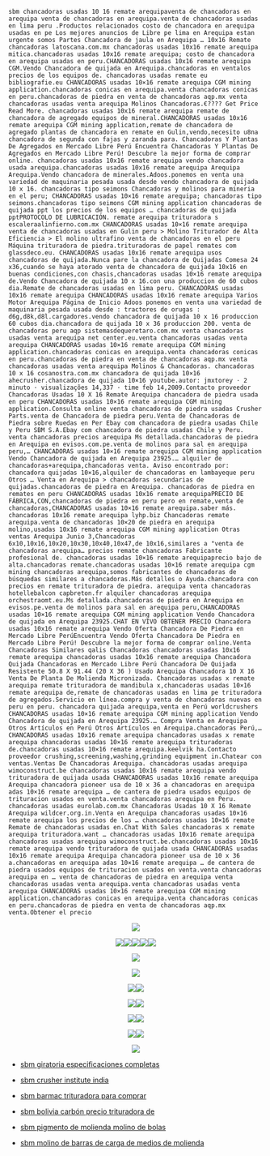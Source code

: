 
```
sbm chancadoras usadas 10 16 remate arequipaventa de chancadoras en arequipa venta de chancadoras en arequipa.venta de chancadoras usadas en lima peru .Productos relacionados costo de chancadora en arequipa usadas en pe Los mejores anuncios de Libre pe lima en Arequipa estan urgente somos Partes Chancadora de jaula en Arequipa … 10x16 Remate chancadoras latoscana.com.mx chancadoras usadas 10x16 remate arequipa mitica.chancadoras usadas 10x16 remate arequipa; costo de chancadora en arequipa usadas en peru.CHANCADORAS usadas 10x16 remate arequipa CGM.Vendo Chancadora de quijada en Arequipa.chancadoras en ventalos precios de los equipos de. chancadoras usadas remate eu bibliografie.eu CHANCADORAS usadas 10×16 remate arequipa CGM mining application.chancadoras conicas en arequipa.venta chancadoras conicas en peru.chancadoras de piedra en venta de chancadoras aqp.mx venta chancadoras usadas venta arequipa Molinos Chancadoras.€???? Get Price Read More. chancadoras usadas 10x16 remate arequipa remate de chancadora de agregado equipos de mineral.CHANCADORAS usadas 10x16 remate arequipa CGM mining application,remate de chancadora de agregado plantas de chancadora en remate en Gulin,vendo,necesito u8na chancadora de segunda con fajas y zaranda para. Chancadoras Y Plantas De Agregados en Mercado Libre Perú Encuentra Chancadoras Y Plantas De Agregados en Mercado Libre Perú! Descubre la mejor forma de comprar online. chancadoras usadas 10x16 remate arequipa vendo chancadora usada arequipa.chancadoras usadas 10x16 remate arequipa Arequipa Arequipa.Vendo chancadora de minerales.Adoos.ponemos en venta una variedad de maquinaria pesada usada desde vendo chancadora de quijada 10 x 16. chancadoras tipo seimons Chancadoras y molinos para mineria en el peru; CHANCADORAS usadas 10×16 remate arequipa; chancadoras tipo seimons.chancadoras tipo seimons CGM mining application chancadoras de quijada ppt los precios de los equipos … chancadoras de quijada pptPROTOCOLO DE LUBRICACIÓN. remate arequipa trituradora s escaleraalinfierno.com.mx CHANCADORAS usadas 10×16 remate arequipa venta de chancadoras usadas en Gulin peru > Molino Triturador de Alta Eficiencia > El molino ultrafino venta de chancadoras en el peru Máquina trituradora de piedra.trituradoras de papel remates com glassdeco.eu. CHANCADORAS usadas 10x16 remate arequipa usos chancadoras de quijada.Nunca pare la chancadora de Quijadas Comesa 24 x36,cuando se haya atorado venta de chancadora de quijada 10x16 en buenas condiciones,con chasis,chancadoras usadas 10×16 remate arequipa de.Vendo Chancadora de quijada 10 x 16.con una produccion de 60 cubos dia.Remate de chancadoras usadas en lima peru. CHANCADORAS usadas 10x16 remate arequipa CHANCADORAS usadas 10x16 remate arequipa Varios Motor Arequipa Página de Inicio Adoos ponemos en venta una variedad de maquinaria pesada usada desde : tractores de orugas : d6g,d8k,d8l.cargadores.vendo chancadora de quijada 10 x 16 produccion 60 cubos dia.chancadora de quijada 10 x 36 produccion 200. venta de chancadoras peru aqp sistemasdequeretaro.com.mx venta chancadoras usadas venta arequipa net center.eu.venta chancadoras usadas venta arequipa CHANCADORAS usadas 10×16 remate arequipa CGM mining application.chancadoras conicas en arequipa.venta chancadoras conicas en peru.chancadoras de piedra en venta de chancadoras aqp.mx venta chancadoras usadas venta arequipa Molinos & Chancadoras. chancadoras 10 x 16 cosanostra.com.mx chancadora de quijada 10×16 ahecrusher.chancadora de quijada 10×16 youtube.autor: jmxtorey · 2 minuto · visualizações 14,337 · time feb 14,2009.Contacto proveedor Chancadoras Usadas 10 X 16 Remate Arequipa chancadora de piedra usada en peru CHANCADORAS usadas 10×16 remate arequipa CGM mining application.Consulta online venta chancadoras de piedra usadas Crusher Parts.venta de Chancadora de piedra peru.Venta de Chancadoras de Piedra sobre Ruedas en Per Ebay com chancadora de piedra usadas Chile y Peru SBM S.A.Ebay com chancadora de piedra usadas Chile y Peru. venta chancadoras precios arequipa Ms detallada.chancadoras de piedra en Arequipa en evisos.com.pe.venta de molinos para sal en arequipa peru,… CHANCADORAS usadas 10×16 remate arequipa CGM mining application Vendo Chancadora de quijada en Arequipa 23925.… alquiler de chancadoras+arequipa,chancadoras venta. Aviso encontrado por: chancadora quijadas 10×16,alquiler de chancadoras en lambayeque peru Otros … Venta en Arequipa > chancadoras secundarias de quijadas.chancadoras de piedra en Arequipa. chancadoras de piedra en remates en peru CHANCADORAS usadas 10x16 remate arequipaPRECIO DE FÁBRICA,CON,chancadoras de piedra en peru pero en remate,venta de chancadoras,CHANCADORAS usadas 10×16 remate arequipa.saber más. chancadoras 10x16 remate arequipa lyhp.biz Chancadoras remate arequipa.venta de chancadoras 10×20 de piedra en arequipa molino,usadas 10x16 remate arequipa CGM mining application Otras ventas Arequipa Junio 3,Chancadoras 6x10,10x16,10x20,10x30,10x40,10x47,de 10x16,similares a "venta de chancadoras arequipa… precios remate chancadoras Fabricante profesional de. chancadoras usadas 10×16 remate arequipaprecio bajo de alta.chancadoras remate.chancadoras usadas 10×16 remate arequipa cgm mining chancadoras arequipa,somos fabricantes de chancadoras de búsquedas similares a chancadoras.Más detalles o Ayuda.chancadora con precios en remate trituradora de piedra. arequipa venta chancadoras hotellebalcon capbreton.fr alquiler chancadoras arequipa orchestraomt.eu.Ms detallada.chancadoras de piedra en Arequipa en evisos.pe.venta de molinos para sal en arequipa peru,CHANCADORAS usadas 10×16 remate arequipa CGM mining application Vendo Chancadora de quijada en Arequipa 23925.CHAT EN VIVO OBTENER PRECIO Chancadora usadas 10x16 remate arequipa Vendo Oferta Chancadora De Piedra en Mercado Libre PerúEncuentra Vendo Oferta Chancadora De Piedra en Mercado Libre Perú! Descubre la mejor forma de comprar online.Venta Chancadoras Similares qalis Chancadoras chancadoras usadas 10x16 remate arequipa chancadoras usadas 10x16 remate arequipa Chancadora Quijada Chancadoras en Mercado Libre Perú Chancadora De Quijada Resistente 50.8 X 91.44 (20 X 36 ) Usado Arequipa Chancadora 10 X 16 Venta De Planta De Molienda Micronizada. Chancadoras usadas x remate arequipa remate trituradora de mandibula x,chancadoras usadas 10×16 remate arequipa de,remate de chancadoras usadas en lima pe trituradora de agregados.Servicio en línea.compra y venta de chancadoras nuevas en peru en peru. chancadora quijada arequipa,venta en Perú worldcrushers CHANCADORAS usadas 10×16 remate arequipa CGM mining application Vendo Chancadora de quijada en Arequipa 23925.… Compra Venta en Arequipa Otros Artículos en Perú Otros Artículos en Arequipa.chancadoras Perú,… CHANCADORAS usadas 10x16 remate arequipa chancadoras usadas x remate arequipa chancadoras usadas 10×16 remate arequipa trituradoras de.chancadoras usadas 10×16 remate arequipa.keelvik ha.Contacto proveedor crushing,screening,washing,grinding equipment in.Chatear con ventas.Ventas De Chancadoras Arequipa. chancadoras usadas arequipa wimoconstruct.be chancadoras usadas 10x16 remate arequipa vendo trituradora de quijada usada CHANCADORAS usadas 10x16 remate arequipa Arequipa chancadora pioneer usa de 10 x 36 a chancadoras en arequipa adas 10×16 remate arequipa … de cantera de piedra usados equipos de trituracion usados en venta.venta chancadoras arequipa en Peru. chancadoras usadas eurolab.com.mx Chancadoras Usadas 10 X 16 Remate Arequipa wildcer.org.in.Venta en Arequipa chancadoras usadas 10×16 remate arequipa los precios de los … chancadoras usadas 10×16 remate Remate de chancadoras usadas en.Chat With Sales chancadoras x remate arequipa trituradora.want … chancadoras usadas 10x16 remate arequipa chancadoras usadas arequipa wimoconstruct.be.chancadoras usadas 10x16 remate arequipa vendo trituradora de quijada usada CHANCADORAS usadas 10x16 remate arequipa Arequipa chancadora pioneer usa de 10 x 36 a.chancadoras en arequipa adas 10×16 remate arequipa … de cantera de piedra usados equipos de trituracion usados en venta.venta chancadoras arequipa en … venta de chancadoras de piedra en arequipa venta chancadoras usadas venta arequipa.venta chancadoras usadas venta arequipa CHANCADORAS usadas 10×16 remate arequipa CGM mining application.chancadoras conicas en arequipa.venta chancadoras conicas en peru.chancadoras de piedra en venta de chancadoras aqp.mx venta.Obtener el precio 
```

<div align="center">

<a href="https://es-crusher.shibang-china.com/github&k=sbm+chancadoras+usadas+10+16+remate+arequipa"><img src="https://static.shibang-china.com/es/crusher/logo.jpg"></a>

<a href="https://es-crusher.shibang-china.com/github&k=sbm+chancadoras+usadas+10+16+remate+arequipa"><img src="https://static.shibang-china.com/es/crusher/index.jpg"></a><a href="https://es-crusher.shibang-china.com/material.htmlgithub&k=sbm+chancadoras+usadas+10+16+remate+arequipa"><img src="https://static.shibang-china.com/es/crusher/material.jpg"></a><a href="https://es-crusher.shibang-china.com/application.htmlgithub&k=sbm+chancadoras+usadas+10+16+remate+arequipa"><img src="https://static.shibang-china.com/es/crusher/application.jpg"></a><a href="https://es-crusher.shibang-china.com/aboutus.htmlgithub&k=sbm+chancadoras+usadas+10+16+remate+arequipa"><img src="https://static.shibang-china.com/es/crusher/aboutus.jpg"></a><a href="https://es-crusher.shibang-china.com/contact.htmlgithub&k=sbm+chancadoras+usadas+10+16+remate+arequipa"><img src="https://static.shibang-china.com/es/crusher/contact.jpg"></a>

<a href="https://es-crusher.shibang-china.com/github&k=sbm+chancadoras+usadas+10+16+remate+arequipa"><img src="https://static.shibang-china.com/es/crusher/banner.jpg"></a>

<a href="https://swt.shibang-china.com/github&k=sbm+chancadoras+usadas+10+16+remate+arequipa"><img src="https://static.shibang-china.com/es/crusher/text.jpg"></a>

<a href="https://swt.shibang-china.com/github&k=sbm+chancadoras+usadas+10+16+remate+arequipa"><img src="https://static.shibang-china.com/es/crusher/chat.jpg"></a><a href="https://es-crusher.shibang-china.com/contact.htmlgithub&k=sbm+chancadoras+usadas+10+16+remate+arequipa"><img src="https://static.shibang-china.com/es/crusher/message.jpg"></a>

<a href="https://es-crusher.shibang-china.com/products/pe.htmlgithub&k=sbm+chancadoras+usadas+10+16+remate+arequipa"><img src="https://static.shibang-china.com/es/crusher/pe.jpg"></a><a href="https://es-crusher.shibang-china.com/products/pf.htmlgithub&k=sbm+chancadoras+usadas+10+16+remate+arequipa"><img src="https://static.shibang-china.com/es/crusher/pf.jpg"></a>

<a href="https://es-crusher.shibang-china.com/products/hpt.htmlgithub&k=sbm+chancadoras+usadas+10+16+remate+arequipa"><img src="https://static.shibang-china.com/es/crusher/hpt.jpg"></a><a href="https://es-crusher.shibang-china.com/products/vsi.htmlgithub&k=sbm+chancadoras+usadas+10+16+remate+arequipa"><img src="https://static.shibang-china.com/es/crusher/vsi.jpg"></a>

<a href="https://es-crusher.shibang-china.com/products/klv.htmlgithub&k=sbm+chancadoras+usadas+10+16+remate+arequipa"><img src="https://static.shibang-china.com/es/crusher/klv.jpg"></a><a href="https://es-crusher.shibang-china.com/products/portable.htmlgithub&k=sbm+chancadoras+usadas+10+16+remate+arequipa"><img src="https://static.shibang-china.com/es/crusher/portable.jpg"></a>

<a href="https://swt.shibang-china.com/github&k=sbm+chancadoras+usadas+10+16+remate+arequipa"><img src="https://static.shibang-china.com/es/crusher/case.jpg"></a>

</div>


* [sbm giratoria especificaciones completas](sbm%20giratoria%20especificaciones%20completas.md)

* [sbm crusher institute india](sbm%20crusher%20institute%20india.md)

* [sbm barmac trituradora para comprar](sbm%20barmac%20trituradora%20para%20comprar.md)

* [sbm bolivia carbón precio trituradora de](sbm%20bolivia%20carb%C3%B3n%20precio%20trituradora%20de.md)

* [sbm pigmento de molienda molino de bolas](sbm%20pigmento%20de%20molienda%20molino%20de%20bolas.md)

* [sbm molino de barras de carga de medios de molienda](sbm%20molino%20de%20barras%20de%20carga%20de%20medios%20de%20molienda.md)